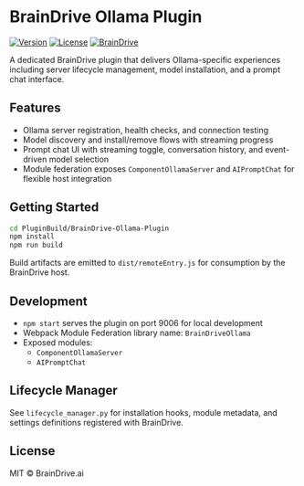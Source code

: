 # BrainDrive Ollama Plugin

[![Version](https://img.shields.io/badge/version-1.0.0-blue.svg)](https://github.com/BrainDriveAI/BrainDrive-Ollama-Plugin)
[![License](https://img.shields.io/badge/License-MIT-green.svg)](LICENSE)
[![BrainDrive](https://img.shields.io/badge/BrainDrive-Plugin-purple.svg)](https://github.com/BrainDriveAI/BrainDrive)

A dedicated BrainDrive plugin that delivers Ollama-specific experiences including server lifecycle management, model installation, and a prompt chat interface.

## Features
- Ollama server registration, health checks, and connection testing
- Model discovery and install/remove flows with streaming progress
- Prompt chat UI with streaming toggle, conversation history, and event-driven model selection
- Module federation exposes `ComponentOllamaServer` and `AIPromptChat` for flexible host integration

## Getting Started
```bash
cd PluginBuild/BrainDrive-Ollama-Plugin
npm install
npm run build
```
Build artifacts are emitted to `dist/remoteEntry.js` for consumption by the BrainDrive host.

## Development
- `npm start` serves the plugin on port 9006 for local development
- Webpack Module Federation library name: `BrainDriveOllama`
- Exposed modules:
  - `ComponentOllamaServer`
  - `AIPromptChat`

## Lifecycle Manager
See `lifecycle_manager.py` for installation hooks, module metadata, and settings definitions registered with BrainDrive.

## License
MIT © BrainDrive.ai
